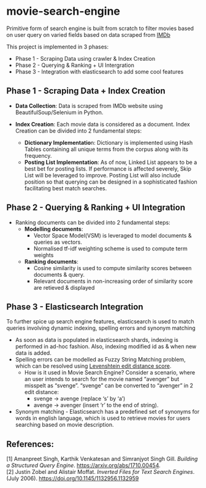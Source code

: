 # movie-search-engine

Primitive form of search engine is built from scratch to filter movies based on user query on varied fields based on data scraped from [IMDb](https://www.imdb.com/search/title/?count=100&groups=top_1000&sort=user_rating)

This project is implemented in 3 phases:
 
 * Phase 1 - Scraping Data using crawler & Index Creation
 * Phase 2 - Querying & Ranking + UI Intergration
 * Phase 3 - Integration with elasticsearch to add some cool features

## Phase 1 - Scraping Data + Index Creation

* **Data Collection**: 
Data is scraped from IMDb website using BeautifulSoup/Selenium in Python.

* **Index Creation**:
Each movie data is considered as a document. Index Creation can be divided into 2 fundamental steps:
  * **Dictionary Implementatio**n:
    Dictionary is implemented using Hash Tables containing all unique terms from the corpus along with its frequency.
  * **Posting List Implementation**:
    As of now, Linked List appears to be a best bet for posting lists. If performance is affected severely, Skip List will be leveraged to improve.
    Posting List will also include position so that querying can be designed in a sophisticated fashion facilitating best match searches. 

## **Phase 2 - Querying & Ranking + UI Integration**

* Ranking documents can be divided into 2 fundamental steps:
  * **Modelling documents**:
    * Vector Space Model(VSM) is leveraged to model documents & queries as vectors.
    * Normalised tf-idf weighting scheme is used to compute term weights
  * **Ranking documents**:
    * Cosine similarity is used to compute similarity scores between documents & query.
    * Relevant documents in non-increasing order of similarity score are retieved & displayed

## **Phase 3 - Elasticsearch Integration**

To further spice up search engine features, elasticsearch is used to match queries involving dynamic indexing, spelling errors and synonym matching
* As soon as data is populated in elasticsearch shards, indexing is performed in ad-hoc fashion. Also, indexing modified id as & when new data is added.
* Spelling errors can be modelled as Fuzzy String Matching problem, which can be resolved using [Levenshtein edit distance score](https://www.elastic.co/guide/en/elasticsearch/reference/current/query-dsl-fuzzy-query.html).
  * How is it used in Movie Search Engine?
    Consider a scenario, where an user intends to search for the movie named “avenger” but misspelt as “svenge”. “svenge” can be converted to “avenger” in 2 edit distance:
      * svenge → avenge (replace ‘s’ by ‘a’)
      * avenge → avenger (insert ‘r’ to the end of string). 
* Synonym matching - Elasticsearch has a predefined set of synonyms for words in english language, which is used to retrieve movies for users searching based on movie description.

## References:
[1] Amanpreet Singh, Karthik Venkatesan and Simranjyot Singh Gill. _Building a Structured Query Engine_. https://arxiv.org/abs/1710.00454. \
[2] Justin Zobel and Alistair Moffat. _Inverted Files for Text Search Engines_. (July 2006). https://doi.org/10.1145/1132956.1132959
